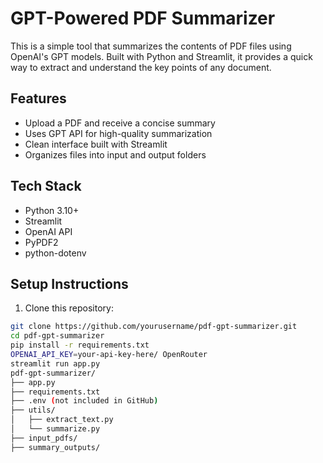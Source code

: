 # GPT-Powered PDF Summarizer

This is a simple tool that summarizes the contents of PDF files using OpenAI's GPT models. Built with Python and Streamlit, it provides a quick way to extract and understand the key points of any document.

## Features

- Upload a PDF and receive a concise summary
- Uses GPT API for high-quality summarization
- Clean interface built with Streamlit
- Organizes files into input and output folders

## Tech Stack

- Python 3.10+
- Streamlit
- OpenAI API
- PyPDF2
- python-dotenv

## Setup Instructions

1. Clone this repository:

```bash
git clone https://github.com/yourusername/pdf-gpt-summarizer.git
cd pdf-gpt-summarizer
pip install -r requirements.txt
OPENAI_API_KEY=your-api-key-here/ OpenRouter
streamlit run app.py
pdf-gpt-summarizer/
├── app.py
├── requirements.txt
├── .env (not included in GitHub)
├── utils/
│   ├── extract_text.py
│   └── summarize.py
├── input_pdfs/
├── summary_outputs/

